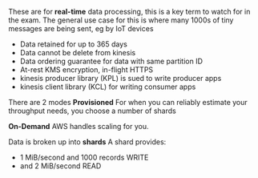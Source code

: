 These are for **real-time** data processing, this is a key term to watch for in the exam.
The general use case for this is where many 1000s of tiny messages are being sent, eg by IoT devices
- Data retained for up to 365 days
- Data cannot be delete from kinesis
- Data ordering guarantee for data with same partition ID
- At-rest KMS encryption, in-flight HTTPS
- kinesis producer library (KPL) is sued to write producer apps
- kinesis client library (KCL) for writing consumer apps

There are 2 modes
**Provisioned**
For when you can reliably estimate your throughput needs, you choose a number of shards

**On-Demand**
AWS handles scaling for you.

Data is broken up into **shards**
A shard provides:
- 1 MiB/second and 1000 records WRITE
- and 2 MiB/second READ